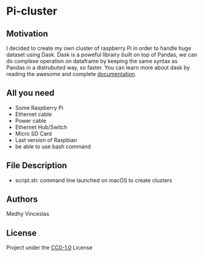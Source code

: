 # Pi-cluster

## Motivation
I decided to create my own cluster of raspberry Pi in order to handle huge dataset using Dask. Dask is a poweful librairy built on top of Pandas, we can do complexe operation on dataframe by keeping the same syntax as Pandas in a distrubuted way, so faster. You can learn more about dask by reading the awesome and complete <a href="http://docs.dask.org/en/latest/">documentation</a>.

## All you need
- Some Raspberry Pi
- Ethernet cable
- Power cable
- Ethernet Hub/Switch
- Micro SD Card
- Last version of Raspbian
- be able to use bash command


## File Description
- script.sh: command line launched on macOS to create clusters

## Authors
Medhy Vinceslas

## License
Project under the <a href='https://choosealicense.com/licenses/cc0-1.0/'>CC0-1.0</a> License

